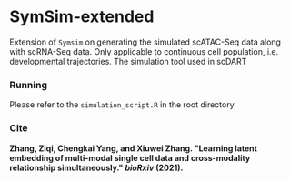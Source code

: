 # SymSim-extended

Extension of `Symsim` on generating the simulated scATAC-Seq data along with scRNA-Seq data. Only applicable to continuous cell population, i.e. developmental trajectories. The simulation tool used in scDART





### Running

Please refer to the `simulation_script.R` in the root directory



### Cite

**Zhang, Ziqi, Chengkai Yang, and Xiuwei Zhang. "Learning latent embedding of multi-modal single cell data and cross-modality relationship simultaneously." *bioRxiv* (2021).**


